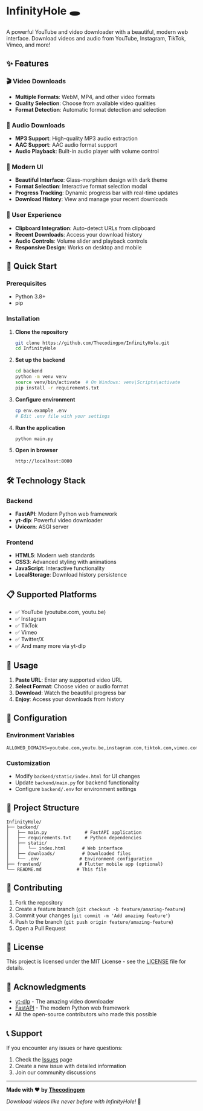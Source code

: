 # InfinityHole 🕳️

A powerful YouTube and video downloader with a beautiful, modern web interface. Download videos and audio from YouTube, Instagram, TikTok, Vimeo, and more!

## ✨ Features

### 🎬 Video Downloads
- **Multiple Formats**: WebM, MP4, and other video formats
- **Quality Selection**: Choose from available video qualities
- **Format Detection**: Automatic format detection and selection

### 🎵 Audio Downloads
- **MP3 Support**: High-quality MP3 audio extraction
- **AAC Support**: AAC audio format support
- **Audio Playback**: Built-in audio player with volume control

### 🎨 Modern UI
- **Beautiful Interface**: Glass-morphism design with dark theme
- **Format Selection**: Interactive format selection modal
- **Progress Tracking**: Dynamic progress bar with real-time updates
- **Download History**: View and manage your recent downloads

### 📱 User Experience
- **Clipboard Integration**: Auto-detect URLs from clipboard
- **Recent Downloads**: Access your download history
- **Audio Controls**: Volume slider and playback controls
- **Responsive Design**: Works on desktop and mobile

## 🚀 Quick Start

### Prerequisites
- Python 3.8+
- pip

### Installation

1. **Clone the repository**
   ```bash
   git clone https://github.com/Thecodingpm/InfinityHole.git
   cd InfinityHole
   ```

2. **Set up the backend**
   ```bash
   cd backend
   python -m venv venv
   source venv/bin/activate  # On Windows: venv\Scripts\activate
   pip install -r requirements.txt
   ```

3. **Configure environment**
   ```bash
   cp env.example .env
   # Edit .env file with your settings
   ```

4. **Run the application**
   ```bash
   python main.py
   ```

5. **Open in browser**
   ```
   http://localhost:8000
   ```

## 🛠️ Technology Stack

### Backend
- **FastAPI**: Modern Python web framework
- **yt-dlp**: Powerful video downloader
- **Uvicorn**: ASGI server

### Frontend
- **HTML5**: Modern web standards
- **CSS3**: Advanced styling with animations
- **JavaScript**: Interactive functionality
- **LocalStorage**: Download history persistence

## 📋 Supported Platforms

- ✅ YouTube (youtube.com, youtu.be)
- ✅ Instagram
- ✅ TikTok
- ✅ Vimeo
- ✅ Twitter/X
- ✅ And many more via yt-dlp

## 🎯 Usage

1. **Paste URL**: Enter any supported video URL
2. **Select Format**: Choose video or audio format
3. **Download**: Watch the beautiful progress bar
4. **Enjoy**: Access your downloads from history

## 🔧 Configuration

### Environment Variables
```env
ALLOWED_DOMAINS=youtube.com,youtu.be,instagram.com,tiktok.com,vimeo.com,twitter.com,x.com
```

### Customization
- Modify `backend/static/index.html` for UI changes
- Update `backend/main.py` for backend functionality
- Configure `backend/.env` for environment settings

## 📁 Project Structure

```
InfinityHole/
├── backend/
│   ├── main.py              # FastAPI application
│   ├── requirements.txt     # Python dependencies
│   ├── static/
│   │   └── index.html      # Web interface
│   ├── downloads/          # Downloaded files
│   └── .env               # Environment configuration
├── frontend/              # Flutter mobile app (optional)
└── README.md             # This file
```

## 🤝 Contributing

1. Fork the repository
2. Create a feature branch (`git checkout -b feature/amazing-feature`)
3. Commit your changes (`git commit -m 'Add amazing feature'`)
4. Push to the branch (`git push origin feature/amazing-feature`)
5. Open a Pull Request

## 📄 License

This project is licensed under the MIT License - see the [LICENSE](LICENSE) file for details.

## 🙏 Acknowledgments

- [yt-dlp](https://github.com/yt-dlp/yt-dlp) - The amazing video downloader
- [FastAPI](https://fastapi.tiangolo.com/) - The modern Python web framework
- All the open-source contributors who made this possible

## 📞 Support

If you encounter any issues or have questions:

1. Check the [Issues](https://github.com/Thecodingpm/InfinityHole/issues) page
2. Create a new issue with detailed information
3. Join our community discussions

---

**Made with ❤️ by [Thecodingpm](https://github.com/Thecodingpm)**

*Download videos like never before with InfinityHole!* 🚀
